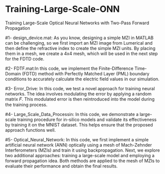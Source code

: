 # Training-Large-Scale-ONN
Training Large-Scale Optical Neural Networks with Two-Pass Forward Propagation


#1- design_device.mat: As you know, designing a simple MZI in MATLAB can be challenging, so we first import an MZI image from Lumerical and then define the refractive index to create the simple MZI units. By placing them in a mesh, we create a 4x4 mesh, which will be used in the next step for the FDTD code.

#2- FDTF.mat:In this code, we implement the Finite-Difference Time-Domain (FDTD) method with Perfectly Matched Layer (PML) boundary conditions to accurately calculate the electric field values in our simulation.

#3- Error_Drive: In this code, we test a novel approach for training neural networks. The idea involves modulating the error by applying a random matrix 𝐹. This modulated error is then reintroduced into the model during the training process.

#4- Large_Scale_Data_Processin: In this code, we demonstrate a large-scale training procedure for in-silico models and validate its effectiveness by training it on the MNIST dataset. This helps ensure that the proposed approach functions well.

#5- Optical_Neural_Network: In this code, we first implement a simple artificial neural network (ANN) optically using a mesh of Mach-Zehnder Interferometers (MZIs) and train it using backpropagation.
Next, we explore two additional approaches: training a large-scale model and employing a forward propagation idea. Both methods are applied to the mesh of MZIs to evaluate their performance and obtain the final results.

